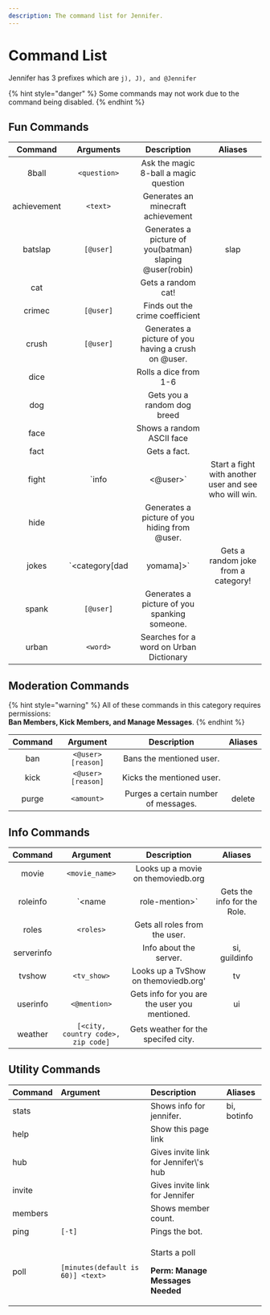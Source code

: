 ```yaml
---
description: The command list for Jennifer.
---
```


# Command List

Jennifer has 3 prefixes which are `j), J), and @Jennifer`

{% hint style="danger" %}
Some commands may not work due to the command being disabled.
{% endhint %}

## Fun Commands

| Command | Arguments |  Description |  Aliases |
| :---: | :---: | :---: | :---: |
| 8ball | `<question>` | Ask the magic 8-ball a magic question |  |
| achievement | `<text>` | Generates an minecraft achievement |  |
| batslap | `[@user]` | Generates a picture of you\(batman\) slaping @user\(robin\) | slap |
| cat |  | Gets a random cat! |  |
| crimec | `[@user]` | Finds out the crime coefficient |  |
| crush | `[@user]` | Generates a picture of you having a crush on @user. |  |
| dice |  | Rolls a dice from 1-6 |  |
| dog |  | Gets you a random dog breed |  |
| face |  | Shows a random ASCII face |  |
| fact |  | Gets a fact. |  |
| fight | `info | <@user>` | Start a fight with another user and see who will win. |  |
| hide |  | Generates a picture of you hiding from @user. |  |
| jokes | `<category[dad|yomama]>` | Gets a random joke from a category! |  |
|  spank | `[@user]` | Generates a picture of you spanking someone. |  |
| urban | `<word>` | Searches for a word on Urban Dictionary |  |

## Moderation Commands

{% hint style="warning" %}
All of these commands in this category requires permissions:   
**Ban Members, Kick Members, and Manage Messages**.
{% endhint %}

| Command | Argument | Description | Aliases |
| :---: | :---: | :---: | :---: |
| ban | `<@user> [reason]` | Bans the mentioned user. |  |
| kick | `<@user> [reason]` | Kicks the mentioned user. |  |
| purge | `<amount>` | Purges a certain number of messages. | delete |

## Info Commands

| Command | Argument | Description | Aliases |
| :---: | :---: | :---: | :---: |
| movie | `<movie_name>` | Looks up a movie on themoviedb.org |  |
| roleinfo | `<name | role-mention>` | Gets the info for the Role. |  |
| roles | `<roles>` | Gets all roles from the user. |  |
| serverinfo |  | Info about the server. | si, guildinfo |
| tvshow | `<tv_show>` | Looks up a TvShow on themoviedb.org' | tv |
| userinfo | `<@mention>` | Gets info for you are the user you mentioned. | ui |
| weather | `[<city, country code>, zip code]` | Gets weather for the specifed city. |  |

## Utility Commands

<table>
  <thead>
    <tr>
      <th style="text-align:left">Command</th>
      <th style="text-align:left">Argument</th>
      <th style="text-align:left">Description</th>
      <th style="text-align:left">Aliases</th>
    </tr>
  </thead>
  <tbody>
    <tr>
      <td style="text-align:left">stats</td>
      <td style="text-align:left"></td>
      <td style="text-align:left">Shows info for jennifer.</td>
      <td style="text-align:left">bi, botinfo</td>
    </tr>
    <tr>
      <td style="text-align:left">help</td>
      <td style="text-align:left"></td>
      <td style="text-align:left">Show this page link</td>
      <td style="text-align:left"></td>
    </tr>
    <tr>
      <td style="text-align:left">hub</td>
      <td style="text-align:left"></td>
      <td style="text-align:left">Gives invite link for Jennifer\'s hub</td>
      <td style="text-align:left"></td>
    </tr>
    <tr>
      <td style="text-align:left">invite</td>
      <td style="text-align:left"></td>
      <td style="text-align:left">Gives invite link for Jennifer</td>
      <td style="text-align:left"></td>
    </tr>
    <tr>
      <td style="text-align:left">members</td>
      <td style="text-align:left"></td>
      <td style="text-align:left">Shows member count.</td>
      <td style="text-align:left"></td>
    </tr>
    <tr>
      <td style="text-align:left">ping</td>
      <td style="text-align:left"><code>[-t]</code>
      </td>
      <td style="text-align:left">Pings the bot.</td>
      <td style="text-align:left"></td>
    </tr>
    <tr>
      <td style="text-align:left">poll</td>
      <td style="text-align:left"><code>[minutes(default is 60)] &lt;text&gt;</code>
      </td>
      <td style="text-align:left">
        <p>Starts a poll</p>
        <p><b>Perm: Manage Messages Needed</b>
        </p>
      </td>
      <td style="text-align:left"></td>
    </tr>
  </tbody>
</table>

